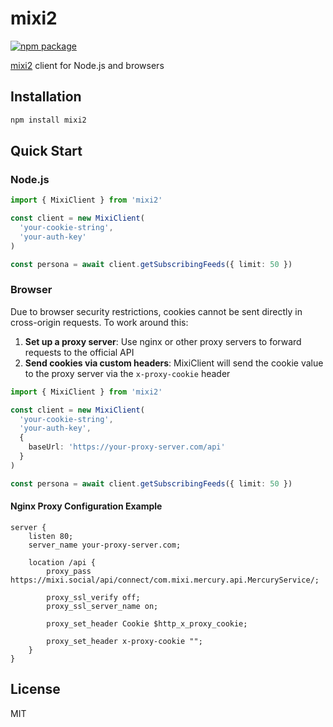 # mixi2
[![npm package](https://img.shields.io/npm/v/mixi2.svg)](https://www.npmjs.com/package/mixi2)

[mixi2](https://mixi.social/) client for Node.js and browsers

## Installation

```bash
npm install mixi2
```

## Quick Start

### Node.js

```typescript
import { MixiClient } from 'mixi2'

const client = new MixiClient(
  'your-cookie-string',
  'your-auth-key'
)

const persona = await client.getSubscribingFeeds({ limit: 50 })
```

### Browser

Due to browser security restrictions, cookies cannot be sent directly in cross-origin requests. To work around this:

1. **Set up a proxy server**: Use nginx or other proxy servers to forward requests to the official API
2. **Send cookies via custom headers**: MixiClient will send the cookie value to the proxy server via the `x-proxy-cookie` header

```typescript
import { MixiClient } from 'mixi2'

const client = new MixiClient(
  'your-cookie-string',
  'your-auth-key',
  {
    baseUrl: 'https://your-proxy-server.com/api'
  }
)

const persona = await client.getSubscribingFeeds({ limit: 50 })
```

#### Nginx Proxy Configuration Example

```nginx
server {
    listen 80;
    server_name your-proxy-server.com;

    location /api {
        proxy_pass https://mixi.social/api/connect/com.mixi.mercury.api.MercuryService/;

        proxy_ssl_verify off;
        proxy_ssl_server_name on;

        proxy_set_header Cookie $http_x_proxy_cookie;

        proxy_set_header x-proxy-cookie "";
    }
}
```

## License

MIT
